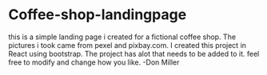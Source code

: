 # Coffee-shop-landingpage

this is a simple landing page i created for a fictional coffee shop. The pictures i took came from pexel and pixbay.com. I created this project in React using bootstrap.
The project has alot that needs to be added to it. feel free to modify and change how you like. -Don Miller
